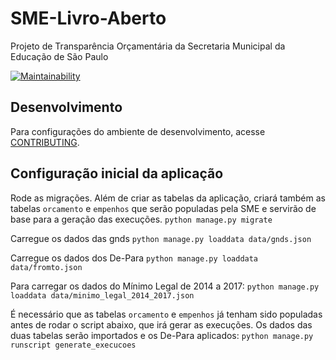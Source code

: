 # SME-Livro-Aberto
Projeto de Transparência Orçamentária da Secretaria Municipal da Educação de São Paulo

[![Maintainability](https://api.codeclimate.com/v1/badges/e03a41104c1e2a928c2e/maintainability)](https://codeclimate.com/github/prefeiturasp/SME-Livro-Aberto/maintainability)

## Desenvolvimento

Para configurações do ambiente de desenvolvimento, acesse [CONTRIBUTING](CONTRIBUTING.md).

## Configuração inicial da aplicação

Rode as migrações. Além de criar as tabelas da aplicação, criará também as tabelas `orcamento` e `empenhos` que serão populadas pela SME e servirão de base para a geração das execuções.
`python manage.py migrate`

Carregue os dados das gnds
`python manage.py loaddata data/gnds.json`

Carregue os dados dos De-Para
`python manage.py loaddata data/fromto.json`

Para carregar os dados do Mínimo Legal de 2014 a 2017:
`python manage.py loaddata data/minimo_legal_2014_2017.json`

É necessário que as tabelas `orcamento` e `empenhos` já tenham sido populadas antes de rodar o script abaixo, que irá gerar as execuções. Os dados das duas tabelas serão importados e os De-Para aplicados:
`python manage.py runscript generate_execucoes`

